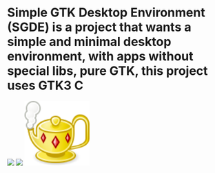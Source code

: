 # Simple GTK Desktop Environment (SGDE) is a project that wants a simple and minimal desktop environment, with apps without special libs, pure GTK, this project uses GTK3 C

<img width=30% src="https://wiki.gnome.org/Projects/GTK/Logo?action=AttachFile&do=get&target=gtk-logo.svg">
<img width=30% src="https://raw.githubusercontent.com/yurijserrano/Github-Profile-Readme-Logos/master/programming%20languages/c.svg">
<img width=30% src="https://raw.githubusercontent.com/geany/geany/master/icons/scalable/geany.svg">
